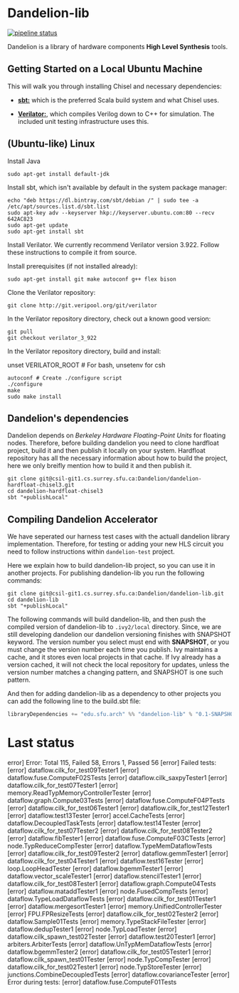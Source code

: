 # Dandelion-lib

[![pipeline status](https://csil-git1.cs.surrey.sfu.ca/Dandelion/dandelion-lib/badges/master/pipeline.svg)](https://csil-git1.cs.surrey.sfu.ca/Dandelion/dandelion-lib/commits/master)


Dandelion is a library of hardware components **High Level Synthesis** tools.

## Getting Started on a Local Ubuntu Machine

This will walk you through installing Chisel and necessary dependencies:

* **[sbt:](https://www.scala-sbt.org/)** which is the preferred Scala build system and what Chisel uses.

* **[Verilator:](https://www.veripool.org/wiki/verilator)**, which compiles Verilog down to C++ for simulation. The included unit testing infrastructure uses this.

## (Ubuntu-like) Linux

Install Java

```
sudo apt-get install default-jdk
```

Install sbt, which isn't available by default in the system package manager:

```
echo "deb https://dl.bintray.com/sbt/debian /" | sudo tee -a /etc/apt/sources.list.d/sbt.list
sudo apt-key adv --keyserver hkp://keyserver.ubuntu.com:80 --recv 642AC823
sudo apt-get update
sudo apt-get install sbt
```

Install Verilator. We currently recommend Verilator version 3.922. Follow these instructions to compile it from source.

Install prerequisites (if not installed already):

```
sudo apt-get install git make autoconf g++ flex bison
```

Clone the Verilator repository:

```
git clone http://git.veripool.org/git/verilator
```
In the Verilator repository directory, check out a known good version:

```
git pull
git checkout verilator_3_922
```

In the Verilator repository directory, build and install:

unset VERILATOR_ROOT # For bash, unsetenv for csh
```
autoconf # Create ./configure script
./configure
make
sudo make install
```


## Dandelion's dependencies
Dandelion depends on _Berkeley Hardware Floating-Point Units_ for floating nodes. Therefore, before building dandelion you need to clone hardfloat project, build it and then publish it locally on your system. Hardfloat repository has all the necessary information about how to build the project, here we only breifly mention how to build it and then publish it.

```
git clone git@csil-git1.cs.surrey.sfu.ca:Dandelion/dandelion-hardfloat-chisel3.git
cd dandelion-hardfloat-chisel3
sbt "+publishLocal"
```

## Compiling Dandelion Accelerator
We have seperated our harness test cases with the actuall dandelion library implementation. Therefore, for testing or adding your new HLS circuit you need to follow instructions within `dandelion-test` project.

Here we explain how to build dandelion-lib project, so you can use it in another projects. For publishing dandelion-lib you run the following commands:

```shell
git clone git@csil-git1.cs.surrey.sfu.ca:Dandelion/dandelion-lib.git
cd dandelion-lib
sbt "+publishLocal"
```

The following commands will build dandelion-lib, and then push the compiled version of dandelion-lib to `.ivy2/local` directory. Since, we are still developing dandelion our dandelion versioning finishes with SNAPSHOT keyword.
The version number you select must end with **SNAPSHOT**, or you must change the version number each time you publish.
Ivy maintains a cache, and it stores even local projects in that cache.
If Ivy already has a version cached, it will not check the local repository for updates, unless the version number matches a changing pattern, and SNAPSHOT is one such pattern.

And then for adding dandelion-lib as a dependency to other projects you can add the following line to the build.sbt file:
```scala
libraryDependencies += "edu.sfu.arch" %% "dandelion-lib" % "0.1-SNAPSHOT"
```

# Last status
error] Error: Total 115, Failed 58, Errors 1, Passed 56
[error] Failed tests:
[error] 	dataflow.cilk_for_test09Tester1
[error] 	dataflow.fuse.ComputeF02STests
[error] 	dataflow.cilk_saxpyTester1
[error] 	dataflow.cilk_for_test07Tester1
[error] 	memory.ReadTypMemoryControllerTester
[error] 	dataflow.graph.Compute03Tests
[error] 	dataflow.fuse.ComputeF04PTests
[error] 	dataflow.cilk_for_test06Tester1
[error] 	dataflow.cilk_for_test12Tester1
[error] 	dataflow.test13Tester
[error] 	accel.CacheTests
[error] 	dataflow.DecoupledTaskTests
[error] 	dataflow.test14Tester
[error] 	dataflow.cilk_for_test07Tester2
[error] 	dataflow.cilk_for_test08Tester2
[error] 	dataflow.fibTester1
[error] 	dataflow.fuse.ComputeF03CTests
[error] 	node.TypReduceCompTester
[error] 	dataflow.TypeMemDataflowTests
[error] 	dataflow.cilk_for_test09Tester2
[error] 	dataflow.gemmTester1
[error] 	dataflow.cilk_for_test04Tester1
[error] 	dataflow.test16Tester
[error] 	loop.LoopHeadTester
[error] 	dataflow.bgemmTester1
[error] 	dataflow.vector_scaleTester1
[error] 	dataflow.stencilTester1
[error] 	dataflow.cilk_for_test08Tester1
[error] 	dataflow.graph.Compute04Tests
[error] 	dataflow.mataddTester1
[error] 	node.FusedCompTests
[error] 	dataflow.TypeLoadDataflowTests
[error] 	dataflow.cilk_for_test01Tester1
[error] 	dataflow.mergesortTester1
[error] 	memory.UnifiedControllerTester
[error] 	FPU.FPResizeTests
[error] 	dataflow.cilk_for_test02Tester2
[error] 	dataflow.Sample01Tests
[error] 	memory.TypeStackFileTester
[error] 	dataflow.dedupTester1
[error] 	node.TypLoadTester
[error] 	dataflow.cilk_spawn_test02Tester
[error] 	dataflow.test20Tester1
[error] 	arbiters.ArbiterTests
[error] 	dataflow.UnTypMemDataflowTests
[error] 	dataflow.bgemmTester2
[error] 	dataflow.cilk_for_test05Tester1
[error] 	dataflow.cilk_spawn_test01Tester
[error] 	node.TypCompTester
[error] 	dataflow.cilk_for_test02Tester1
[error] 	node.TypStoreTester
[error] 	junctions.CombineDecoupledTests
[error] 	dataflow.covarianceTester
[error] Error during tests:
[error] 	dataflow.fuse.ComputeF01Tests
